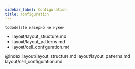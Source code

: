 ```yaml
---
sidebar_label: Configuration
title: Configuration
---   
```


```tododelete наверно не нужен``` 

- layout/layout_structure.md
- layout/layout_patterns.md
- layout/cell_configuration.md


@index: 
layout/layout_structure.md
layout/layout_patterns.md
layout/cell_configuration.md